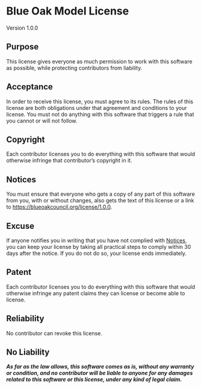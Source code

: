 # Blue Oak Model License

Version 1.0.0

## Purpose

This license gives everyone as much permission to work with this
software as possible, while protecting contributors from liability.

## Acceptance

In order to receive this license, you must agree to its rules.  The
rules of this license are both obligations under that agreement and
conditions to your license. You must not do anything with this software
that triggers a rule that you cannot or will not follow.

## Copyright

Each contributor licenses you to do everything with this software that
would otherwise infringe that contributor’s copyright in it.

## Notices

You must ensure that everyone who gets a copy of any part of this
software from you, with or without changes, also gets the text of this
license or a link to <https://blueoakcouncil.org/license/1.0.0>.

## Excuse

If anyone notifies you in writing that you have not complied with
[Notices](#notices), you can keep your license by taking all practical
steps to comply within 30 days after the notice.  If you do not do so,
your license ends immediately.

## Patent

Each contributor licenses you to do everything with this software that
would otherwise infringe any patent claims they can license or become
able to license.

## Reliability

No contributor can revoke this license.

## No Liability

***As far as the law allows, this software comes as is, without any
warranty or condition, and no contributor will be liable to anyone for
any damages related to this software or this license, under any kind of
legal claim.***

